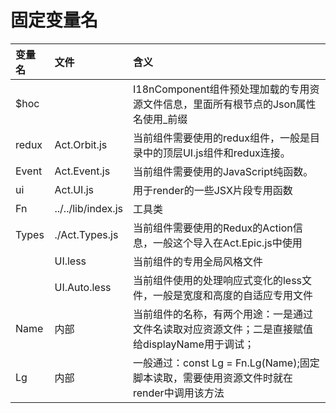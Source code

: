 # 固定变量名

| 变量名 | 文件 | 含义 |
| :--- | :--- | :--- |
| $hoc |  | I18nComponent组件预处理加载的专用资源文件信息，里面所有根节点的Json属性名使用\_前缀 |
| redux | Act.Orbit.js | 当前组件需要使用的redux组件，一般是目录中的顶层UI.js组件和redux连接。 |
| Event | Act.Event.js | 当前组件需要使用的JavaScript纯函数。 |
| ui | Act.UI.js | 用于render的一些JSX片段专用函数 |
| Fn | ../../lib/index.js | 工具类 |
| Types | ./Act.Types.js | 当前组件需要使用的Redux的Action信息，一般这个导入在Act.Epic.js中使用 |
|  | UI.less | 当前组件的专用全局风格文件 |
|  | UI.Auto.less | 当前组件使用的处理响应式变化的less文件，一般是宽度和高度的自适应专用文件 |
| Name | 内部 | 当前组件的名称，有两个用途：一是通过文件名读取对应资源文件；二是直接赋值给displayName用于调试； |
| Lg | 内部 | 一般通过：const Lg = Fn.Lg\(Name\);固定脚本读取，需要使用资源文件时就在render中调用该方法 |



